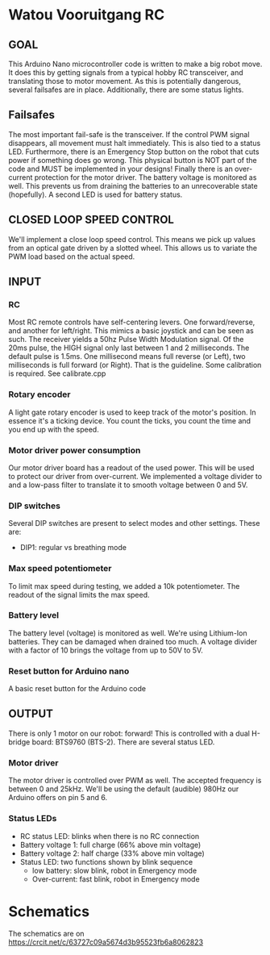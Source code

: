 # Watou Vooruitgang RC
## GOAL
This Arduino Nano microcontroller code is written to make a big robot move. It does this by getting signals from a typical hobby RC transceiver, and translating those to motor movement. As this is potentially dangerous, several failsafes are in place. Additionally, there are some status lights.

## Failsafes
The most important fail-safe is the transceiver. If the control PWM signal disappears, all movement must halt immediately. This is also tied to a status LED. Furthermore, there is an Emergency Stop button on the robot that cuts power if something does go wrong. This physical button is NOT part of the code and MUST be implemented in your designs! Finally there is an over-current protection for the motor driver. The battery voltage is monitored as well. This prevents us from draining the batteries to an unrecoverable state (hopefully). A second LED is used for battery status.

## CLOSED LOOP SPEED CONTROL

We'll implement a close loop speed control. This means we pick up values from an optical gate driven by a slotted wheel. This allows us to variate the PWM load based on the actual speed.

## INPUT

### RC
Most RC remote controls have self-centering levers. One forward/reverse, and another for left/right. This mimics a basic joystick and can be seen as such. The receiver yields a 50hz Pulse Width Modulation signal. Of the 20ms pulse, the HIGH signal only last between 1 and 2 milliseconds. The default pulse is 1.5ms. One millisecond means full reverse (or Left), two milliseconds is full forward (or Right). That is the guideline. Some calibration is required.
See calibrate.cpp

### Rotary encoder
A light gate rotary encoder is used to keep track of the motor's position. In essence it's a ticking device. You count the ticks, you count the time and you end up with the speed.

### Motor driver power consumption
Our motor driver board has a readout of the used power. This will be used to protect our driver from over-current. We implemented a voltage divider to and a low-pass filter to translate it to smooth voltage between 0 and 5V.

### DIP switches
Several DIP switches are present to select modes and other settings.
These are:
- DIP1: regular vs breathing mode

### Max speed potentiometer
To limit max speed during testing, we added a 10k potentiometer. The readout of the signal limits the max speed.

### Battery level
The battery level (voltage) is monitored as well. We're using Lithium-Ion batteries. They can be damaged when drained too much. A voltage divider with a factor of 10 brings the voltage from up to 50V to 5V.

### Reset button for Arduino  nano
A basic reset button for the Arduino code

## OUTPUT
There is only 1 motor on our robot: forward! This is controlled with a dual H-bridge board: BTS9760 (BTS-2). There are several status LED.

### Motor driver
The motor driver is controlled over PWM as well. The accepted frequency is between 0 and 25kHz. We'll be using the default (audible) 980Hz our Arduino offers on pin 5 and 6. 
### Status LEDs
- RC status LED: blinks when there is no RC connection
- Battery voltage 1: full charge (66% above min voltage)
- Battery voltage 2: half charge (33% above min voltage)
- Status LED: two functions shown by blink sequence
	- low battery: slow blink, robot in Emergency mode
	- Over-current: fast blink, robot in Emergency mode

# Schematics
The schematics are on https://crcit.net/c/63727c09a5674d3b95523fb6a8062823